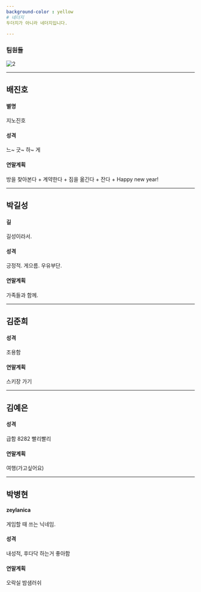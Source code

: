 ```yaml
---
background-color : yellow
# 네더지
두더지가 아니라 네더지입니다.

---
```

### 팀원들
![2](https://user-images.githubusercontent.com/30440457/50471599-c4cfc180-09f8-11e9-9016-572cadd9eb81.jpg)

---
## 배진호  
#### 별명
지노진호  
#### 성격
느~ 긋~ 하~ 게
#### 연말계획
방을 찾아본다 + 계약한다 + 짐을 옮긴다 + 잔다 + Happy new year!

---
## 박길성
#### 길
길성이라서.
#### 성격
긍정적. 게으름. 우유부단.
#### 연말계획
가족들과 함께.

---
## 김준희
#### 성격
조용함
#### 연말계획
스키장 가기

---
## 김예은
#### 성격  
급함 8282 빨리빨리  
#### 연말계획  
여행(가고싶어요)  

---
## 박병현
#### zeylanica
게임할 때 쓰는 닉네임.
#### 성격  
내성적, 후다닥 하는거 좋아함
#### 연말계획  
오락실 밤샘러쉬

